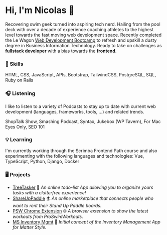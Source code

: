 # Hi, I'm Nicolas :wave:
Recovering swim geek turned into aspiring tech nerd. Hailing from the pool deck with over a decade of experience coaching athletes to the highest level towards the fast moving web development space. Recently completed the Le Wagon [Web Development Bootcamp](https://www.lewagon.com/web-development-course) to refresh and upskill a dusty degree in Business Information Technology. Ready to take on challenges as **fullstack developer** with a bias towards the **frontend**.

### :gem: Skills
HTML, CSS, JavaScript, APIs, Bootstrap, TailwindCSS, PostgreSQL, SQL, Ruby on Rails

### :headphones: Listening
I like to listen to a variety of Podcasts to stay up to date with current web development (languages, frameworks, tools, ...) and related trends.

ShopTalk Show, Smashing Podcast, Syntax, Jukebox (WP Tavern), For Mac Eyes Only, SEO 101

### :bulb: Learning
I'm currently working through the Scrimba Frontend Path course and also experimenting with the following languages and technologies:
Vue, TypeScript, Python, Django, Docker

### :desktop_computer: Projects
- [TreeTasker](https://www.treetasker.ch/) :deciduous_tree: _An online todo-list App allowing you to organize yours tasks with a clutterfree experience!_
- [ShareUpPaddle](https://github.com/ekyburz/ShareUpPaddle) :surfer: _An online marketplace that connects people who want to rent their Stand Up Paddle boards._
- [PSW Chrome Extension](https://github.com/nicolasmesser/psw-chrome-ext) :globe_with_meridians: _A browser extension to show the latest workouts from ProSwimWorkouts._
- [MS Inventory Mgmt](https://github.com/nicolasmesser/ms-inventory-mgmt) :floppy_disk: _Initial concept of the Inventory Management App for Matter Style._
